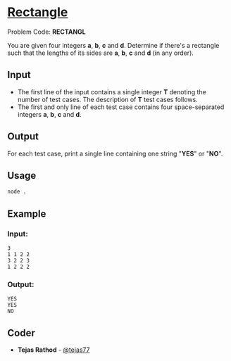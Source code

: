 
# [Rectangle](https://www.codechef.com/problems/RECTANGL)
Problem Code: **RECTANGL**

You are given four integers **a**, **b**, **c** and **d**. Determine if there's a rectangle such that the lengths of its sides are **a**, **b**, **c** and **d** (in any order).

## Input

- The first line of the input contains a single integer **T** denoting the number of test cases. The description of **T** test cases follows.
- The first and only line of each test case contains four space-separated integers **a**, **b**, **c** and **d**.

## Output

For each test case, print a single line containing one string "**YES**" or "**NO**".

## Usage
```sh
node .
```
## Example
### Input:
```
3
1 1 2 2
3 2 2 3
1 2 2 2
```
### Output:
```
YES
YES
NO
```

## Coder

* **Tejas Rathod** - [@tejas77](https://github.com/tejas77)
